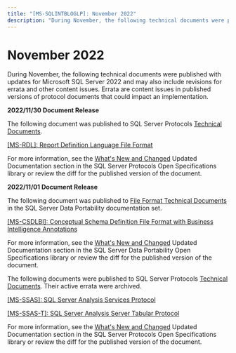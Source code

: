 ```yaml
---
title: "[MS-SQLINTBLOGLP]: November 2022"
description: "During November, the following technical documents were published with updates for Microsoft SQL Server 2022 and may also"
---
```


# November 2022

<p>During November, the following technical documents were
published with updates for Microsoft SQL Server 2022 and may also include
revisions for errata and other content issues. Errata are content issues in
published versions of protocol documents that could impact an implementation.</p>

<p><b>2022/11/30 Document Release</b></p>

<p>The following document was published to SQL Server
Protocols <span><a href="https://go.microsoft.com/fwlink/?linkid=2208455">Technical Documents</a></span>.</p>

<p><span><a href="https://learn.microsoft.com/en-us/openspecs/sql_server_protocols/ms-rdl/53287204-7cd0-4bc9-a5cd-d42a5925dca1">[MS-RDL]:
Report Definition Language File Format</a></span></p>

<p>For more information, see the <span><a href="/openspecs/sql_server_protocols/MS-SQLPROTLP/2efaa6c9-699e-4e2c-9ea7-d342ad51a988">What's
New and Changed</a></span> Updated Documentation section in the SQL Server
Protocols Open Specifications library or review the diff for the published
version of the document.</p>

<p><b>2022/11/01 Document Release</b></p>

<p>The following document was published to <span><a href="https://go.microsoft.com/fwlink/?linkid=2208197">File
Format Technical Documents</a></span> in the SQL Server Data Portability
documentation set.</p>

<p><span><a href="https://learn.microsoft.com/en-us/openspecs/sql_data_portability/MS-CSDLBI/336647b0-95bf-4375-962d-4024c4554faa">[MS-CSDLBI]:
Conceptual Schema Definition File Format with Business Intelligence Annotations</a></span></p>

<p>For more information, see the <span><a href="/openspecs/sql_data_portability/MS-SQLPORTLP/62997c70-b816-4f30-82f5-333503fe52e2">What's
New and Changed</a></span> Updated Documentation section in the SQL Server Data
Portability Open Specifications library or review the diff for the published
version of the document.</p>

<p>The following documents were published to SQL Server
Protocols <span><a href="https://go.microsoft.com/fwlink/?linkid=2208455">Technical Documents</a></span>.
Their active errata were archived.</p>

<p><span><a href="https://learn.microsoft.com/en-us/openspecs/sql_server_protocols/MS-SSAS/854a72f2-d637-4be3-b60f-6a44422e80c9">[MS-SSAS]:
SQL Server Analysis Services Protocol</a></span></p>

<p><span><a href="https://learn.microsoft.com/en-us/openspecs/sql_server_protocols/MS-SSAS-T/f85cd3b9-690c-4bc7-a1f0-a854d7daecd8">[MS-SSAS-T]:
SQL Server Analysis Server Tabular Protocol</a></span></p>

<p>For more information, see the <span><a href="/openspecs/sql_server_protocols/MS-SQLPROTLP/2efaa6c9-699e-4e2c-9ea7-d342ad51a988">What's
New and Changed</a></span> Updated Documentation section in the SQL Server
Protocols Open Specifications library or review the diff for the published
version of the document.</p>


                